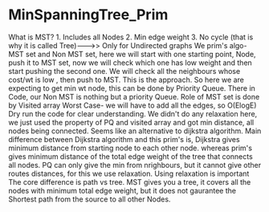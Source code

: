 # MinSpanningTree_Prim
What is MST? 1. Includes all Nodes 2. Min edge weight 3. No cycle (that is why it is called Tree)--->> Only for Undirected graphs
We prim's algo- MST set and Non MST set, here we will start with one starting point, Node, push it to MST set, now we will check which one has low weight and then start pushing the second one. We will check all the neighbours whose cost/wt is low , then push to MST. This is the approach.
So here we are expecting to get min wt node, this can be done by Priority Queue. There in Code, our Non MST is nothing but a priority Queue. Role of MST set is done by Visited array
Worst Case- we will have to add all the edges, so O(ElogE)
Dry run the code for clear understanding. 
We didn't do any relaxation here, we just used the property of PQ and visited array and got min distance, all nodes being connected. Seems like an alternative to dijkstra algorithm. 
Main difference between Dijkstra algorithm and this prim's is, Dijkstra gives minimum distance from starting node to each other node. whereas prim's gives minimum distance of the total edge weight of the tree that connects all nodes. PQ can only give the min from nrighbours, but it cannot give other routes distances, for this we use relaxation. Using relaxation is important
The core difference is path vs tree. MST gives you a tree, it covers all the nodes with minimum total edge weight, but it does not gaurantee the Shortest path from the source to all other Nodes. 

